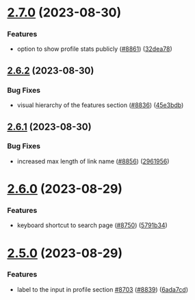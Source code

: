 # [2.7.0](https://github.com/EddieHubCommunity/BioDrop/compare/v2.6.2...v2.7.0) (2023-08-30)


### Features

* option to show profile stats publicly ([#8861](https://github.com/EddieHubCommunity/BioDrop/issues/8861)) ([32dea78](https://github.com/EddieHubCommunity/BioDrop/commit/32dea78a71c46c02398f285f87f5a8b9af0d1bce))



## [2.6.2](https://github.com/EddieHubCommunity/BioDrop/compare/v2.6.1...v2.6.2) (2023-08-30)


### Bug Fixes

* visual hierarchy of the features section ([#8836](https://github.com/EddieHubCommunity/BioDrop/issues/8836)) ([45e3bdb](https://github.com/EddieHubCommunity/BioDrop/commit/45e3bdbea5f5e1b559ad4d90d5558e467ff2459b))



## [2.6.1](https://github.com/EddieHubCommunity/BioDrop/compare/v2.6.0...v2.6.1) (2023-08-30)


### Bug Fixes

* increased max length of link name ([#8856](https://github.com/EddieHubCommunity/BioDrop/issues/8856)) ([2961956](https://github.com/EddieHubCommunity/BioDrop/commit/29619567a91acca7211044b35d933a6f36a8a0a5))



# [2.6.0](https://github.com/EddieHubCommunity/BioDrop/compare/v2.5.0...v2.6.0) (2023-08-29)


### Features

* keyboard shortcut to search page ([#8750](https://github.com/EddieHubCommunity/BioDrop/issues/8750)) ([5791b34](https://github.com/EddieHubCommunity/BioDrop/commit/5791b343e9bcc85b8a8947df7db397dc4c876958))



# [2.5.0](https://github.com/EddieHubCommunity/BioDrop/compare/v2.4.1...v2.5.0) (2023-08-29)


### Features

* label to the input in profile section [#8703](https://github.com/EddieHubCommunity/BioDrop/issues/8703) ([#8839](https://github.com/EddieHubCommunity/BioDrop/issues/8839)) ([6ada7cd](https://github.com/EddieHubCommunity/BioDrop/commit/6ada7cd6fb5adc7dc5e872ae636ff0c2e90d3935))



